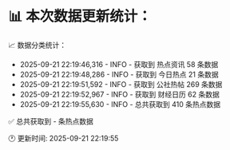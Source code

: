 📊 本次数据更新统计：
==========================

📈 数据分类统计：
- 2025-09-21 22:19:46,316 - INFO - 获取到 热点资讯 58 条数据
- 2025-09-21 22:19:48,286 - INFO - 获取到 今日热点 21 条数据
- 2025-09-21 22:19:51,592 - INFO - 获取到 公社热帖 269 条数据
- 2025-09-21 22:19:52,967 - INFO - 获取到 财经日历 62 条数据
- 2025-09-21 22:19:55,630 - INFO - 总共获取到 410 条热点数据

✅ 总共获取到 - 条热点数据

🕐 更新时间: 2025-09-21 22:19:55
